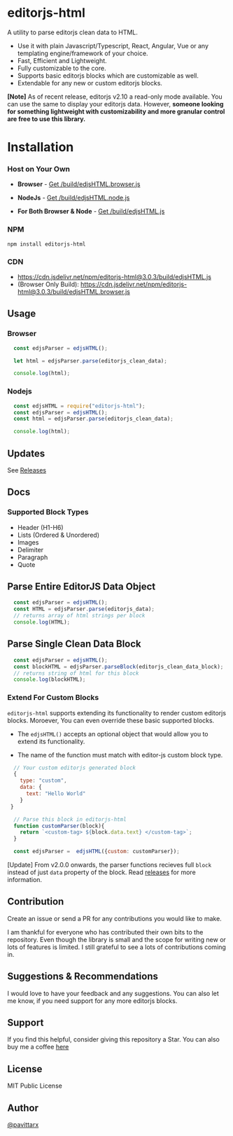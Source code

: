 # editorjs-html
A utility to parse editorjs clean data to HTML. 
  - Use it with plain Javascript/Typescript, React, Angular, Vue or any templating engine/framework of your choice.
  - Fast, Efficient and Lightweight. 
  - Fully customizable to the core. 
  - Supports basic editorjs blocks which are customizable as well.
  - Extendable for any new or custom editorjs blocks.

**[Note]** As of recent release, editorjs v2.10 a read-only mode available. You can use the same to display your editorjs data. However, **someone looking for something lightweight with customizability and more granular control are free to use this library.**

# Installation

### Host on Your Own

* **Browser** - [Get /build/edjsHTML.browser.js](./build/edjsHTML.browser.js)

* **NodeJs** -  [Get /build/edjsHTML.node.js](./build/edjsHTML.node.js)

* **For Both Browser & Node** - [Get /build/edjsHTML.js](./build/edjsHTML.js)

### NPM 

```shell
npm install editorjs-html
```

### CDN
* https://cdn.jsdelivr.net/npm/editorjs-html@3.0.3/build/edjsHTML.js
* (Browser Only Build): https://cdn.jsdelivr.net/npm/editorjs-html@3.0.3/build/edjsHTML.browser.js

## Usage

### Browser
```js
  const edjsParser = edjsHTML();

  let html = edjsParser.parse(editorjs_clean_data);

  console.log(html);
```

### Nodejs

```js
  const edjsHTML = require("editorjs-html");
  const edjsParser = edjsHTML();
  const html = edjsParser.parse(editorjs_clean_data);

  console.log(html);
```

## Updates 

See [Releases](https://github.com/pavittarx/editorjs-html/releases)

## Docs

### Supported Block Types 

* Header (H1-H6)
* Lists (Ordered & Unordered)
* Images
* Delimiter 
* Paragraph
* Quote

## Parse Entire EditorJS Data Object

```js
  const edjsParser = edjsHTML();
  const HTML = edjsParser.parse(editorjs_data);
  // returns array of html strings per block
  console.log(HTML);
```

## Parse Single Clean Data Block

```js
  const edjsParser = edjsHTML();
  const blockHTML = edjsParser.parseBlock(editorjs_clean_data_block);
  // returns string of html for this block
  console.log(blockHTML);
```

### Extend For Custom Blocks 
`editorjs-html`  supports extending its functionality to render custom editorjs blocks. Moroever, You can even override these basic supported blocks.

* The `edjsHTML()` accepts an optional object that would allow you to extend its functionality. 

* The name of the function must match with editor-js custom block type.


```js
  // Your custom editorjs generated block
  {
    type: "custom",
    data: {
      text: "Hello World"
    }
 }

```

```js
  // Parse this block in editorjs-html
  function customParser(block){
    return `<custom-tag> ${block.data.text} </custom-tag>`;
  }

  const edjsParser =  edjsHTML({custom: customParser});

```

[Update] From v2.0.0 onwards, the parser functions recieves full `block` instead of just `data` property of the block. Read [releases](https://github.com/pavittarx/editorjs-html/releases) for more information.

## Contribution 
Create an issue or send a PR for any contributions you would like to make.

I am thankful for everyone who has contributed their own bits to the repository. Even though the library is small and the scope for writing new or lots of features is limited. I still grateful to see a lots of contributions coming in.

## Suggestions & Recommendations
I would love to have your feedback and any suggestions. You can also let me know, if you need support for any more editorjs blocks. 

## Support 
If you find this helpful, consider giving this repository a Star. You can also buy me a coffee [here](https://www.buymeacoffee.com/pavittarx)

## License 
MIT Public License

## Author 
[@pavittarx](https://github.com/pavittarx)

